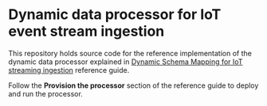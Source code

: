 # Dynamic data processor for IoT event stream ingestion

This repository holds source code for the reference implementation of the
dynamic data processor explained in [Dynamic Schema Mapping for IoT streaming
ingestion](https://cloud.google.com/architecture/dynamic-schema-mapping-iot-streaming-ingestion#provision_the_processor) reference guide.

Follow the **Provision the processor** section of the reference guide to deploy
and run the processor.

